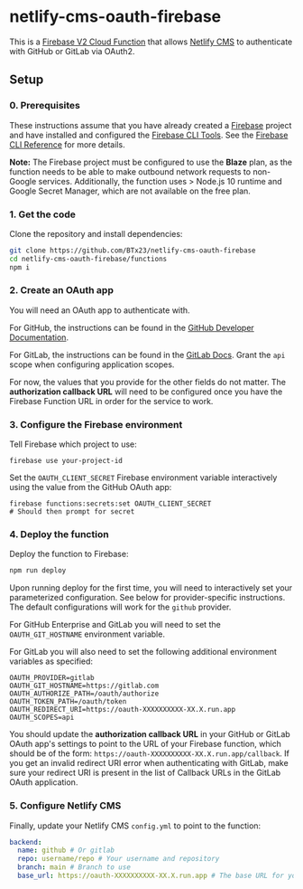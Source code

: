 # netlify-cms-oauth-firebase

This is a [Firebase V2 Cloud Function](https://firebase.google.com/docs/functions/) that allows [Netlify CMS](https://www.netlifycms.org/) to authenticate with GitHub or GitLab via OAuth2.

## Setup

### 0. Prerequisites

These instructions assume that you have already created a [Firebase](https://firebase.google.com/) project and have installed and configured the [Firebase CLI Tools](https://github.com/firebase/firebase-tools). See the [Firebase CLI Reference](https://firebase.google.com/docs/cli/) for more details.

**Note:** The Firebase project must be configured to use the **Blaze** plan, as the function needs to be able to make outbound network requests to non-Google services. Additionally, the function uses > Node.js 10 runtime and Google Secret Manager, which are not available on the free plan.

### 1. Get the code

Clone the repository and install dependencies:

```bash
git clone https://github.com/BTx23/netlify-cms-oauth-firebase
cd netlify-cms-oauth-firebase/functions
npm i
```

### 2. Create an OAuth app

You will need an OAuth app to authenticate with.

For GitHub, the instructions can be found in the [GitHub Developer Documentation](https://developer.github.com/apps/building-oauth-apps/creating-an-oauth-app/).

For GitLab, the instructions can be found in the [GitLab Docs](https://docs.gitlab.com/ee/integration/oauth_provider.html). Grant the `api` scope when configuring application scopes.

For now, the values that you provide for the other fields do not matter. The **authorization callback URL** will need to be configured once you have the Firebase Function URL in order for the service to work.

### 3. Configure the Firebase environment

Tell Firebase which project to use:

```
firebase use your-project-id
```

Set the `OAUTH_CLIENT_SECRET` Firebase environment variable interactively using the value from the GitHub OAuth app:
```
firebase functions:secrets:set OAUTH_CLIENT_SECRET
# Should then prompt for secret
```

### 4. Deploy the function

Deploy the function to Firebase:

```bash
npm run deploy
```

Upon running deploy for the first time, you will need to interactively set your parameterized configuration. See below for provider-specific instructions. The default configurations will work for the `github` provider.

For GitHub Enterprise and GitLab you will need to set the `OAUTH_GIT_HOSTNAME` environment variable.

For GitLab you will also need to set the following additional environment variables as specified:

```.env
OAUTH_PROVIDER=gitlab
OAUTH_GIT_HOSTNAME=https://gitlab.com
OAUTH_AUTHORIZE_PATH=/oauth/authorize
OAUTH_TOKEN_PATH=/oauth/token
OAUTH_REDIRECT_URI=https://oauth-XXXXXXXXXX-XX.X.run.app
OAUTH_SCOPES=api
```

You should update the **authorization callback URL** in your GitHub or GitLab OAuth app's settings to point to the URL of your Firebase function, which should be of the form: `https://oauth-XXXXXXXXXX-XX.X.run.app/callback`. If you get an invalid redirect URI error when authenticating with GitLab, make sure your redirect URI is present in the list of Callback URLs in the GitLab OAuth application.

### 5. Configure Netlify CMS
Finally, update your Netlify CMS `config.yml` to point to the function:
```yaml
backend:
  name: github # Or gitlab
  repo: username/repo # Your username and repository
  branch: main # Branch to use
  base_url: https://oauth-XXXXXXXXXX-XX.X.run.app # The base URL for your Firebase Function
```
